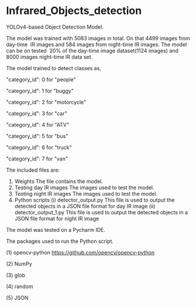 # Infrared_Objects_detection
YOLOv4-based  Object Detection Model.

The model was trained with 5083 images in total.
On that 4499 images from day-time  IR images and 584 images from night-time IR images.
The model can be on tested  20% of the day-time image dataset(1124 images) and  8000 images night-time IR data set.

The model trained to detect classes as,

"category_id": 0 for  "people"

"category_id": 1 for  "buggy"

"category_id": 2 for  "motorcycle"

"category_id": 3 for  "car"

"category_id": 4 for  "ATV"

"category_id": 5 for  "bus"

"category_id": 6 for  "truck"

"category_id": 7 for  "van"

The included files are:

1. Weights
   	The file contains the model.
3. Testing day IR  images
   	The images used to test the model. 
5. Testing night IR  images
   	The images used to test the model. 
7. Python scripts
      (i)  detector_output.py
   		This file is used to output the detected objects in a JSON file format for day IR image
      (ii) detector_output_1.py
   		This file is used to output the detected objects in a JSON file format for night IR image


The model was tested on a Pycharm IDE.

The packages used to run the Python script.

(1) opencv-python 
	https://github.com/opencv/opencv-python

(2) NumPy

(3) glob

(4) random

(5) JSON

